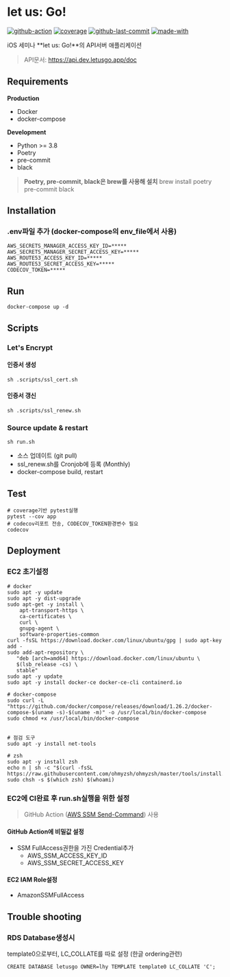# let us: Go!

[![github-action]][github-workflow]
[![coverage]][codecov]
[![github-last-commit]][github]
[![made-with]][django]

iOS 세미나 **let us: Go!**의 API서버 애플리케이션

>  API문서: https://api.dev.letusgo.app/doc

## Requirements

**Production**

- Docker
- docker-compose

**Development**

- Python >= 3.8
- Poetry
- pre-commit
- black

> **Poetry, pre-commit, black은 brew를 사용해 설치**
> brew install poetry pre-commit black



## Installation

### .env파일 추가 (docker-compose의 env_file에서 사용)

```shell
AWS_SECRETS_MANAGER_ACCESS_KEY_ID=*****
AWS_SECRETS_MANAGER_SECRET_ACCESS_KEY=*****
AWS_ROUTE53_ACCESS_KEY_ID=*****
AWS_ROUTE53_SECRET_ACCESS_KEY=*****
CODECOV_TOKEN=*****
```



## Run

```shell
docker-compose up -d
```



## Scripts

### Let's Encrypt

#### 인증서 생성

```shell
sh .scripts/ssl_cert.sh
```

#### 인증서 갱신

```shell
sh .scripts/ssl_renew.sh
```



### Source update & restart

```shell
sh run.sh
```

- 소스 업데이트 (git pull)
- ssl_renew.sh를 Cronjob에 등록 (Monthly)
- docker-compose build, restart



## Test

```shell
# coverage기반 pytest실행
pytest --cov app
# codecov리포트 전송, CODECOV_TOKEN환경변수 필요
codecov
```



## Deployment

### EC2 초기설정

```shell
# docker
sudo apt -y update
sudo apt -y dist-upgrade
sudo apt-get -y install \
    apt-transport-https \
    ca-certificates \
    curl \
    gnupg-agent \
    software-properties-common
curl -fsSL https://download.docker.com/linux/ubuntu/gpg | sudo apt-key add -
sudo add-apt-repository \
   "deb [arch=amd64] https://download.docker.com/linux/ubuntu \
   $(lsb_release -cs) \
   stable"
sudo apt -y update
sudo apt -y install docker-ce docker-ce-cli containerd.io

# docker-compose
sudo curl -L "https://github.com/docker/compose/releases/download/1.26.2/docker-compose-$(uname -s)-$(uname -m)" -o /usr/local/bin/docker-compose
sudo chmod +x /usr/local/bin/docker-compose


# 점검 도구
sudo apt -y install net-tools

# zsh
sudo apt -y install zsh
echo n | sh -c "$(curl -fsSL https://raw.githubusercontent.com/ohmyzsh/ohmyzsh/master/tools/install.sh)"
sudo chsh -s $(which zsh) $(whoami)
```



### EC2에 CI완료 후 run.sh실행을 위한 설정

>  GitHub Action ([AWS SSM Send-Command](https://github.com/marketplace/actions/aws-ssm-send-command)) 사용

#### GitHub Action에 비밀값 설정

- SSM FullAccess권한을 가진 Credential추가
  - AWS_SSM_ACCESS_KEY_ID
  - AWS_SSM_SECRET_ACCESS_KEY

#### EC2 IAM Role설정

-  AmazonSSMFullAccess



## Trouble shooting

### RDS Database생성시

template0으로부터, LC_COLLATE를 따로 설정 (한글 ordering관련)

```
CREATE DATABASE letusgo OWNER=lhy TEMPLATE template0 LC_COLLATE 'C';
```

[coverage]: https://img.shields.io/codecov/c/github/LeeHanYeong/let-us-go/master.svg
[codecov]: https://codecov.io/github/LeeHanYeong/let-us-go
[github-action]: https://img.shields.io/github/workflow/status/LeeHanYeong/let-us-go/CI/master.svg
[github-workflow]: https://github.com/leehanyeong/let-us-go/actions?query=workflow%3ACI
[github-last-commit]: https://img.shields.io/github/last-commit/LeeHanYeong/let-us-go/develop.svg
[github]: https://github.com/leehanyeong/let-us-go
[made-with]: https://img.shields.io/badge/Made%20with-Django-blue
[django]: https://www.djangoproject.com/
